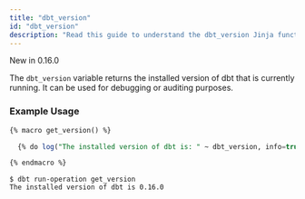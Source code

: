 ```yaml
---
title: "dbt_version"
id: "dbt_version"
description: "Read this guide to understand the dbt_version Jinja function in dbt."
---
```


<Changelog>New in 0.16.0</Changelog>

The `dbt_version` variable returns the installed version of dbt that is
currently running. It can be used for debugging or auditing purposes.

### Example Usage

<File name="macros/get_version.sql">

```sql
{% macro get_version() %}

  {% do log("The installed version of dbt is: " ~ dbt_version, info=true) %}

{% endmacro %}
```

</File>


```
$ dbt run-operation get_version
The installed version of dbt is 0.16.0
```

